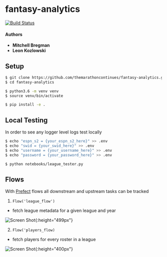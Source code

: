 # fantasy-analytics

[![Build Status](https://travis-ci.com/leonkozlowski/fantasy-analytics.svg?branch=master)](https://travis-ci.com/leonkozlowski/fantasy-analytics)

#### Authors

* **Mitchell Bregman**
* **Leon Kozlowski**

## Setup

```bash
$ git clone https://github.com/themarathoncontinues/fantasy-analytics.git
$ cd fantasy-analytics

$ python3.6 -m venv venv
$ source venv/bin/activate

$ pip install -e .
```

## Local Testing
In order to see any logger level logs test locally

```bash
$ echo "espn_s2 = {your_espn_s2_here}" >> .env
$ echo "swid = {your_swid_here}" >> .env
$ echo "username = {your_username_here}" >> .env
$ echo "password = {your_password_here}" >> .env

$ python notebooks/league_tester.py
```

## Flows
With [Prefect](https://github.com/PrefectHQ/prefect) flows all downstream and upstream tasks can be tracked

1) `Flow('league_flow')`

* fetch league metadata for a given league and year

![Screen Shot](https://imgur.com/JEryNID.png){:height="499px"}


2) `Flow('players_flow)`

* fetch players for every roster in a league

![Screen Shot](https://imgur.com/yjZVgkT.png){:height="400px"}